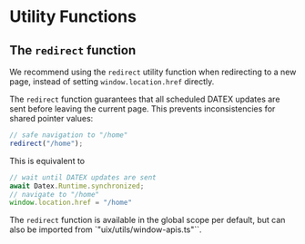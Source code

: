 # Utility Functions

## The `redirect` function

We recommend using the `redirect` utility function when redirecting to a new page, instead of setting `window.location.href` directly.

The `redirect` function guarantees that all scheduled DATEX updates are sent before leaving the current page. This prevents inconsistencies for shared pointer values:

```ts
// safe navigation to "/home"
redirect("/home"); 
```

This is equivalent to
```ts
// wait until DATEX updates are sent
await Datex.Runtime.synchronized; 
// navigate to "/home"
window.location.href = "/home"
```

The `redirect` function is available in the global scope per default, but can also be imported from `"uix/utils/window-apis.ts"``.